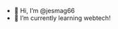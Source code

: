 - 👋 Hi, I’m @jesmag66
- 🌱 I’m currently learning webtech!

<!---
jesmag66/jesmag66 is a ✨ special ✨ repository because its `README.md` (this file) appears on your GitHub profile.
You can click the Preview link to take a look at your changes.
--->
